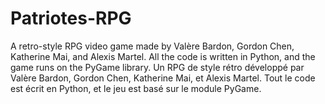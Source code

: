 # Patriotes-RPG
A retro-style RPG video game made by Valère Bardon, Gordon Chen, Katherine Mai, and Alexis Martel. All the code is written in Python, and the game runs on the PyGame library.
Un RPG de style rétro développé par Valère Bardon, Gordon Chen, Katherine Mai, et Alexis Martel. Tout le code est écrit en Python, et le jeu est basé sur le module PyGame.
